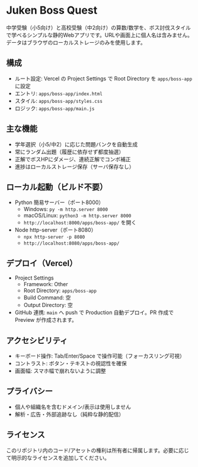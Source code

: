 # Juken Boss Quest

中学受験（小5向け）と高校受験（中2向け）の算数/数学を、ボス討伐スタイルで学べるシンプルな静的Webアプリです。URLや画面上に個人名は含みません。データはブラウザのローカルストレージのみを使用します。

## 構成
- ルート設定: Vercel の Project Settings で Root Directory を `apps/boss-app` に設定
- エントリ: `apps/boss-app/index.html`
- スタイル: `apps/boss-app/styles.css`
- ロジック: `apps/boss-app/main.js`

## 主な機能
- 学年選択（小5/中2）に応じた問題バンクを自動生成
- 常にランダム出題（履歴に依存せず都度抽選）
- 正解でボスHPにダメージ、連続正解でコンボ補正
- 進捗はローカルストレージ保存（サーバ保存なし）

## ローカル起動（ビルド不要）
- Python 簡易サーバー（ポート8000）
  - Windows: `py -m http.server 8000`
  - macOS/Linux: `python3 -m http.server 8000`
  - `http://localhost:8000/apps/boss-app/` を開く
- Node http-server（ポート8080）
  - `npx http-server -p 8080`
  - `http://localhost:8080/apps/boss-app/`

## デプロイ（Vercel）
- Project Settings
  - Framework: Other
  - Root Directory: `apps/boss-app`
  - Build Command: 空
  - Output Directory: 空
- GitHub 連携: `main` へ push で Production 自動デプロイ。PR 作成で Preview が作成されます。

## アクセシビリティ
- キーボード操作: Tab/Enter/Space で操作可能（フォーカスリング可視）
- コントラスト: ボタン・テキストの視認性を確保
- 画面幅: スマホ幅で崩れないように調整

## プライバシー
- 個人や組織名を含むドメイン/表示は使用しません
- 解析・広告・外部追跡なし（純粋な静的配信）

## ライセンス
このリポジトリ内のコード/アセットの権利は所有者に帰属します。必要に応じて明示的なライセンスを追加してください。

